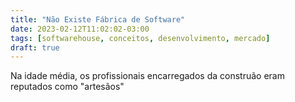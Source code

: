 ```yaml
---
title: "Não Existe Fábrica de Software"
date: 2023-02-12T11:02:02-03:00
tags: [softwarehouse, conceitos, desenvolvimento, mercado]
draft: true
---
```




Na idade média, os profissionais encarregados da construão eram reputados como "artesãos"


